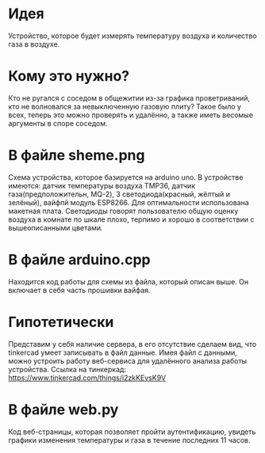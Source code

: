 # Идея 
Устройство, которое будет измерять температуру воздуха и количество газа в воздухе.
# Кому это нужно? 
 Кто не ругался с соседом в общежитии из-за графика проветриваний, кто не волновался за невыключенную газовую плиту?
Такое было у всех, теперь это можно проверять и удалённо, а также иметь весомые аргументы в споре  соседом.
# В файле sheme.png 
Схема устройства, которое базируется на arduino uno. В устройстве имеются: датчик температуры воздуха TMP36, датчик газа(предположительн, MQ-2), 3 светодиода(красный, жёлтый и зелёный), вайфпй модуль ESP8266. Для оптимальности использована макетная плата.
Светодиоды говорят пользователю общую оценку воздуха в комнате по шкале плохо, терпимо и хорошо в соответствии с вышеописанными цветами.
# В файле arduino.cpp 
Находится код работы для схемы из файла, который описан выше. Он включает в себя часть прошивки вайфая.
# Гипотетически 
Представим у себя наличие сервера, в его отсутствие сделаем вид, что tinkercad умеет записывать в файл данные. Имея файл с данными, можно устроить работу веб-сервиса для удалённого анализа работы устройства.
Ссылка на тинкеркад:  https://www.tinkercad.com/things/i2zkKEvsK9V 
# В файле web.py 
Код веб-страницы, которая позволяет пройти аутентификацию, увидеть графики изменения температуры и газа в течение последних 11 часов.

